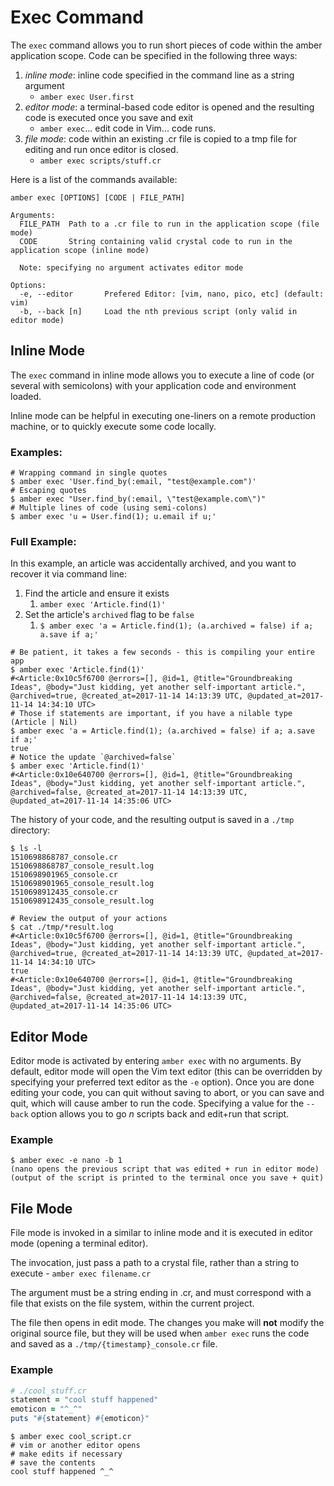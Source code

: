 # Exec Command

The `exec` command allows you to run short pieces of code within the amber application
scope. Code can be specified in the following three ways:
1. *inline mode*: inline code specified in the command line as a string argument  
   - `amber exec User.first`
1. *editor mode*: a terminal-based code editor is opened and the resulting code is executed once you save and exit
   - `amber exec`... edit code in Vim... code runs.
1. *file mode*: code within an existing .cr file is copied to a tmp file for editing and run once editor is closed.
   - `amber exec scripts/stuff.cr`

Here is a list of the commands available:

```
amber exec [OPTIONS] [CODE | FILE_PATH]

Arguments:
  FILE_PATH  Path to a .cr file to run in the application scope (file mode)
  CODE       String containing valid crystal code to run in the application scope (inline mode)

  Note: specifying no argument activates editor mode

Options:
  -e, --editor       Prefered Editor: [vim, nano, pico, etc] (default: vim)
  -b, --back [n]     Load the nth previous script (only valid in editor mode)
```

## Inline Mode
The `exec` command in inline mode allows you to execute a line of code (or several with semicolons) with your application code and environment loaded.

Inline mode can be helpful in executing one-liners on a remote production machine, or to quickly execute some code locally.

### Examples:
```shell
# Wrapping command in single quotes
$ amber exec 'User.find_by(:email, "test@example.com")'
# Escaping quotes
$ amber exec "User.find_by(:email, \"test@example.com\")"
# Multiple lines of code (using semi-colons)
$ amber exec 'u = User.find(1); u.email if u;'
```

### Full Example:
In this example, an article was accidentally archived, and you want to recover it via command line:
1. Find the article and ensure it exists
   1. `amber exec 'Article.find(1)'`
1. Set the article's `archived` flag to be `false`
   1. `$ amber exec 'a = Article.find(1); (a.archived = false) if a; a.save if a;'`

```shell
# Be patient, it takes a few seconds - this is compiling your entire app
$ amber exec 'Article.find(1)'
#<Article:0x10c5f6700 @errors=[], @id=1, @title="Groundbreaking Ideas", @body="Just kidding, yet another self-important article.", @archived=true, @created_at=2017-11-14 14:13:39 UTC, @updated_at=2017-11-14 14:34:10 UTC>
# Those if statements are important, if you have a nilable type (Article | Nil)
$ amber exec 'a = Article.find(1); (a.archived = false) if a; a.save if a;'
true
# Notice the update `@archived=false`
$ amber exec 'Article.find(1)'
#<Article:0x10e640700 @errors=[], @id=1, @title="Groundbreaking Ideas", @body="Just kidding, yet another self-important article.", @archived=false, @created_at=2017-11-14 14:13:39 UTC, @updated_at=2017-11-14 14:35:06 UTC>
```

The history of your code, and the resulting output is saved in a `./tmp` directory:
```shell
$ ls -l
1510698868787_console.cr
1510698868787_console_result.log
1510698901965_console.cr
1510698901965_console_result.log
1510698912435_console.cr
1510698912435_console_result.log

# Review the output of your actions
$ cat ./tmp/*result.log
#<Article:0x10c5f6700 @errors=[], @id=1, @title="Groundbreaking Ideas", @body="Just kidding, yet another self-important article.", @archived=true, @created_at=2017-11-14 14:13:39 UTC, @updated_at=2017-11-14 14:34:10 UTC>
true
#<Article:0x10e640700 @errors=[], @id=1, @title="Groundbreaking Ideas", @body="Just kidding, yet another self-important article.", @archived=false, @created_at=2017-11-14 14:13:39 UTC, @updated_at=2017-11-14 14:35:06 UTC>
```

## Editor Mode
Editor mode is activated by entering `amber exec` with no arguments. By default,
editor mode will open the Vim text editor (this can be overridden by specifying your
preferred text editor as the `-e` option). Once you are done editing your code, you
can quit without saving to abort, or you can save and quit, which will cause amber
to run the code. Specifying a value for the `--back` option allows you to go _n_
scripts back and edit+run that script.

### Example
```
$ amber exec -e nano -b 1
(nano opens the previous script that was edited + run in editor mode)
(output of the script is printed to the terminal once you save + quit)
```

## File Mode
File mode is invoked in a similar to inline mode and it is executed in editor mode (opening a terminal editor).

The invocation, just pass a path to a crystal file, rather than a string to execute - `amber exec filename.cr`

The argument must be a string ending in .cr, and must correspond with a file that exists on the file system, within the current project.

The file then opens in edit mode. The changes you make will **not** modify the original source file, but they will be used when `amber exec` runs the code and saved as a `./tmp/{timestamp}_console.cr` file.

### Example

```ruby
# ./cool_stuff.cr
statement = "cool stuff happened"
emoticon = "^_^"
puts "#{statement} #{emoticon}"
```

```shell
$ amber exec cool_script.cr
# vim or another editor opens
# make edits if necessary
# save the contents
cool stuff happened ^_^
```
